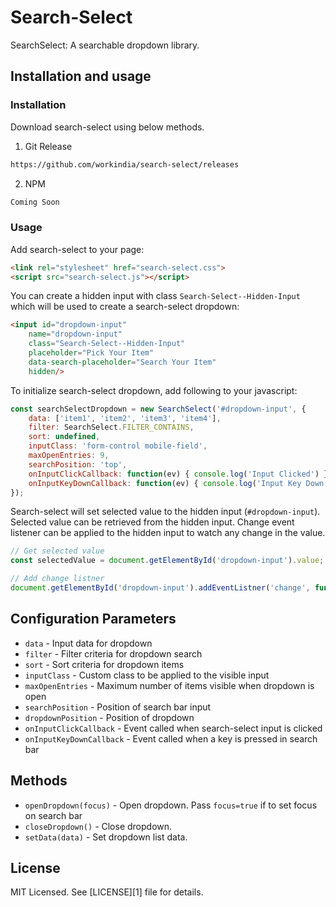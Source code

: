 # Search-Select

SearchSelect: A searchable dropdown library.

## Installation and usage

### Installation

Download search-select using below methods.

1. Git Release

```sh
https://github.com/workindia/search-select/releases
```

2. NPM

```sh
Coming Soon
```

### Usage

Add search-select to your page:
```html
<link rel="stylesheet" href="search-select.css">
<script src="search-select.js"></script>
```

You can create a hidden input with class `Search-Select--Hidden-Input` which will be used to create a search-select dropdown:
```html
<input id="dropdown-input"
    name="dropdown-input"
    class="Search-Select--Hidden-Input"
    placeholder="Pick Your Item"
    data-search-placeholder="Search Your Item"
    hidden/>
```

To initialize search-select dropdown, add following to your javascript:
```javascript
const searchSelectDropdown = new SearchSelect('#dropdown-input', {
    data: ['item1', 'item2', 'item3', 'item4'],
    filter: SearchSelect.FILTER_CONTAINS,
    sort: undefined,
    inputClass: 'form-control mobile-field',
    maxOpenEntries: 9,
    searchPosition: 'top',
    onInputClickCallback: function(ev) { console.log('Input Clicked') },
    onInputKeyDownCallback: function(ev) { console.log('Input Key Down') },
});
```

Search-select will set selected value to the hidden input (`#dropdown-input`). Selected value can be retrieved from the hidden input. Change event listener can be applied to the hidden input to watch any change in the value.
```javascript
// Get selected value
const selectedValue = document.getElementById('dropdown-input').value;

// Add change listner
document.getElementById('dropdown-input').addEventListner('change', function(ev) { console.log('Value changed'); })
```


## Configuration Parameters
- `data` - Input data for dropdown
- `filter` - Filter criteria for dropdown search
- `sort` - Sort criteria for dropdown items
- `inputClass` - Custom class to be applied to the visible input
- `maxOpenEntries` - Maximum number of items visible when dropdown is open
- `searchPosition` - Position of search bar input
- `dropdownPosition` - Position of dropdown
- `onInputClickCallback` - Event called when search-select input is clicked
- `onInputKeyDownCallback` - Event called when a key is pressed in search bar


## Methods
- `openDropdown(focus)` - Open dropdown. Pass `focus=true` if to set focus on search bar
- `closeDropdown()` - Close dropdown.
- `setData(data)` - Set dropdown list data.


## License

MIT Licensed. See [LICENSE][1] file for details.